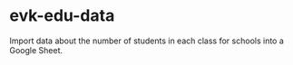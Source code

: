 # evk-edu-data
Import data about the number of students in each class for schools into a Google Sheet.
